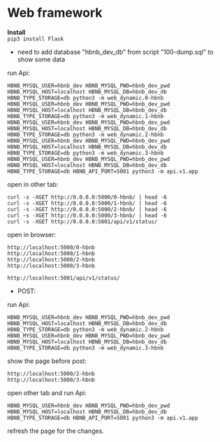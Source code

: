 # Web framework

**Install**  
`pip3 install Flask`


* need to add database "hbnb_dev_db" from script "100-dump.sql" to show some data


run Api:
```
HBNB_MYSQL_USER=hbnb_dev HBNB_MYSQL_PWD=hbnb_dev_pwd HBNB_MYSQL_HOST=localhost HBNB_MYSQL_DB=hbnb_dev_db HBNB_TYPE_STORAGE=db python3 -m web_dynamic.0-hbnb
HBNB_MYSQL_USER=hbnb_dev HBNB_MYSQL_PWD=hbnb_dev_pwd HBNB_MYSQL_HOST=localhost HBNB_MYSQL_DB=hbnb_dev_db HBNB_TYPE_STORAGE=db python3 -m web_dynamic.1-hbnb
HBNB_MYSQL_USER=hbnb_dev HBNB_MYSQL_PWD=hbnb_dev_pwd HBNB_MYSQL_HOST=localhost HBNB_MYSQL_DB=hbnb_dev_db HBNB_TYPE_STORAGE=db python3 -m web_dynamic.2-hbnb
HBNB_MYSQL_USER=hbnb_dev HBNB_MYSQL_PWD=hbnb_dev_pwd HBNB_MYSQL_HOST=localhost HBNB_MYSQL_DB=hbnb_dev_db HBNB_TYPE_STORAGE=db python3 -m web_dynamic.3-hbnb
HBNB_MYSQL_USER=hbnb_dev HBNB_MYSQL_PWD=hbnb_dev_pwd HBNB_MYSQL_HOST=localhost HBNB_MYSQL_DB=hbnb_dev_db HBNB_TYPE_STORAGE=db HBNB_API_PORT=5001 python3 -m api.v1.app
```

open in other tab:
```
curl -s -XGET http://0.0.0.0:5000/0-hbnb/ | head -6
curl -s -XGET http://0.0.0.0:5000/1-hbnb/ | head -6
curl -s -XGET http://0.0.0.0:5000/2-hbnb/ | head -6
curl -s -XGET http://0.0.0.0:5000/3-hbnb/ | head -6
curl -s -XGET http://0.0.0.0:5001/api/v1/status/
```

open in browser:
```
http://localhost:5000/0-hbnb
http://localhost:5000/1-hbnb
http://localhost:5000/2-hbnb
http://localhost:5000/3-hbnb

http://localhost:5001/api/v1/status/
```


* POST:

run Api:
```
HBNB_MYSQL_USER=hbnb_dev HBNB_MYSQL_PWD=hbnb_dev_pwd HBNB_MYSQL_HOST=localhost HBNB_MYSQL_DB=hbnb_dev_db HBNB_TYPE_STORAGE=db python3 -m web_dynamic.2-hbnb
HBNB_MYSQL_USER=hbnb_dev HBNB_MYSQL_PWD=hbnb_dev_pwd HBNB_MYSQL_HOST=localhost HBNB_MYSQL_DB=hbnb_dev_db HBNB_TYPE_STORAGE=db python3 -m web_dynamic.3-hbnb
```
show the page before post:
```
http://localhost:5000/2-hbnb
http://localhost:5000/3-hbnb
```
open other tab and run Api:
```
HBNB_MYSQL_USER=hbnb_dev HBNB_MYSQL_PWD=hbnb_dev_pwd HBNB_MYSQL_HOST=localhost HBNB_MYSQL_DB=hbnb_dev_db HBNB_TYPE_STORAGE=db HBNB_API_PORT=5001 python3 -m api.v1.app
```

refresh the page for the changes.